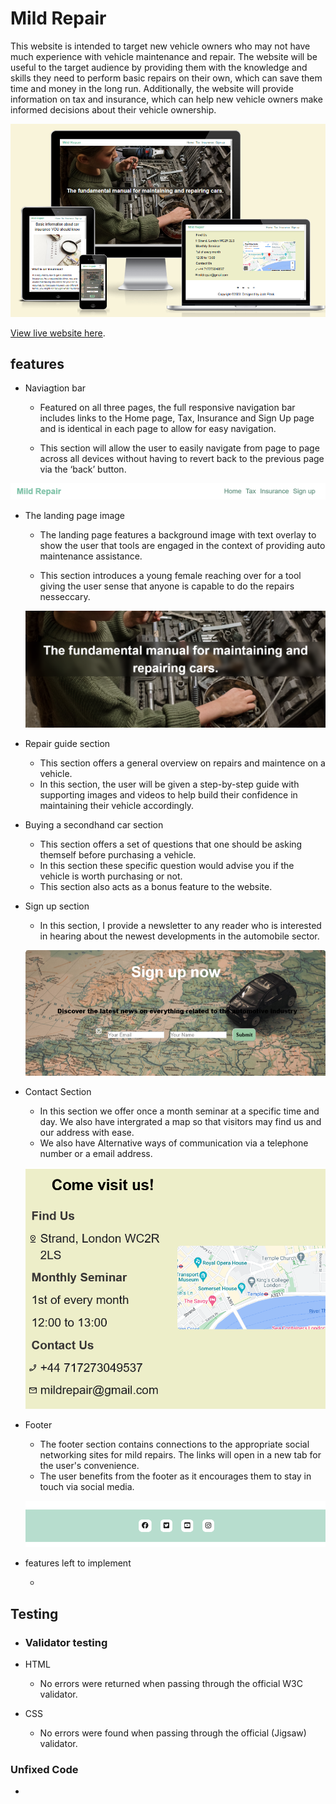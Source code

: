 # Mild Repair

This website is intended to target new vehicle owners who may not have much experience with vehicle maintenance and repair. The website will be useful to the target audience by providing them with the knowledge and skills they need to perform basic repairs on their own, which can save them time and money in the long run. Additionally, the website will provide information on tax and insurance, which can help new vehicle owners make informed decisions about their vehicle ownership.

![A responsive website design](assets/images/am-i-responsive.png)

[View live website here](https://jadey1223.github.io/The-fundamental-manual-for-maintaining-and-repairing-cars/).

features
-

* Naviagtion bar
 
    - Featured on all three pages, the full responsive navigation bar includes links to the Home page, Tax, Insurance and Sign Up page and is identical in each page to allow for easy navigation.

    - This section will allow the user to easily navigate from page to page across all devices without having to revert back to the previous page via the ‘back’ button.
    
![A image of my header section](assets/images/header-screenshot.png)

* The landing page image
    
    - The landing page features a background image with text overlay to show the user that tools are engaged in the context of providing auto maintenance assistance.

    - This section introduces a young female reaching over for a tool giving the user sense that anyone is capable to do the repairs nesseccary.

    ![A image of my header introduction](assets/images/landing-page.PNG)

* Repair guide section
    
    -  This section offers a general overview on 
    repairs and maintence on a vehicle.
    -  In this section, the user will be given a step-by-step guide with supporting images and videos to help build their confidence in maintaining their vehicle accordingly.

    <!-- ![A image of my 1st repair section](assets/images/Repair-car.png) -->
    
* Buying a secondhand car section

    - This section offers a set of questions that one should be asking themself before purchasing a vehicle.
    - In this section these specific question would advise you if the vehicle is worth purchasing or not.
    - This section also acts as a bonus feature to the website.
<!-- 
    ![A image of my buy a second hand guide](assets/images/Buying-secondhand.png) -->

* Sign up section

    - In this section, I provide a newsletter to any reader who is interested in hearing about the newest developments in the automobile sector.

    ![A image of my sign up section](assets/images/Sign-up-section.png)

* Contact Section
    
    - In this section we offer once a month seminar at a specific time and day. We also have intergrated a map so that visitors may find us and our address with ease.
    - We also have Alternative ways of communication via a telephone number or a email address.

    ![A image of a contact section](assets/images/contact-info.png)

*  Footer

    - The footer section contains connections to the appropriate social networking sites for mild repairs. The links will open in a new tab for the user's convenience.
    - The user benefits from the footer as it encourages them to stay in touch via social media.

    ![A image of my footer section](assets/images/footer.png)

* features left to implement

    - 

 ## Testing
 

* ### Validator testing 

* HTML   
    - No errors were returned when passing through the official W3C validator.

* CSS
    - No errors were found when passing through the official (Jigsaw) validator.

### Unfixed Code

- 







